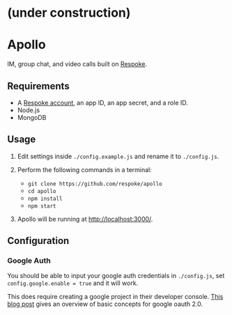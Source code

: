 # (under construction)

# Apollo

IM, group chat, and video calls built on [Respoke](https://respoke.io).

## Requirements

* A [Respoke account](https://respoke.io), an app ID, an app secret, and a role ID.
* Node.js
* MongoDB

## Usage

1. Edit settings inside `./config.example.js` and rename it to `./config.js`.

2. Perform the following commands in a terminal:

    * `git clone https://github.com/respoke/apollo`
    * `cd apollo`
    * `npm install`
    * `npm start`

3. Apollo will be running at [http://localhost:3000/](http://localhost:3000/).

## Configuration

### Google Auth

You should be able to input your google auth credentials in `./config.js`, set `config.google.enable = true` and it will work.

This does require creating a google project in their developer console. [This blog post](http://scotch.io/tutorials/javascript/easy-node-authentication-google) gives an overview of basic concepts for google oauth 2.0.
